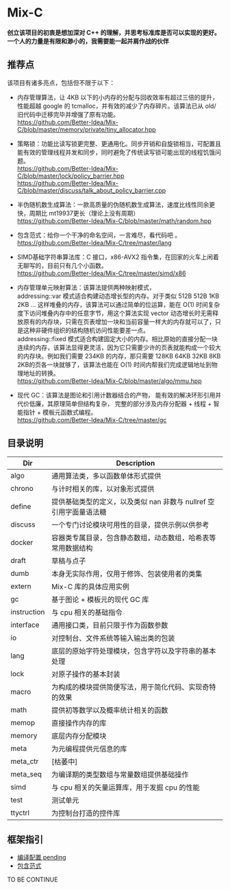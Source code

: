 # Mix-C
**创立该项目的初衷是想加深对 C++ 的理解，并思考标准库是否可以实现的更好。**
**一个人的力量是有限和渺小的，我需要能一起并肩作战的伙伴**

## 推荐点
该项目有诸多亮点，包括但不限于以下：
- 内存管理算法，让 4KB 以下的小内存的分配与回收效率有超过三倍的提升，性能超越 google 的 tcmalloc，并有效的减少了内存碎片。该算法已从 old/ 旧代码中迁移完毕并增强了原有功能。  
https://github.com/Better-Idea/Mix-C/blob/master/memory/private/tiny_allocator.hpp

- 策略锁：功能比读写锁更完整、更通用化。同步开销和自旋锁相当，可配置且能有效的管理线程并发和同步，同时避免了传统读写锁可能出现的线程饥饿问题。  
https://github.com/Better-Idea/Mix-C/blob/master/lock/policy_barrier.hpp  
https://github.com/Better-Idea/Mix-C/blob/master/discuss/talk_about_policy_barrier.cpp

- 半伪随机数生成算法：一款高质量的伪随机数生成算法，速度比线性同余更快，周期比 mt19937更长（理论上没有周期）  
https://github.com/Better-Idea/Mix-C/blob/master/math/random.hpp

- 包含范式：给你一个干净的命名空间，一言难尽，看代码吧 。  
https://github.com/Better-Idea/Mix-C/tree/master/lang

- SIMD基础字符串算法库：C 接口，x86-AVX2 指令集，在回家的火车上闲着无聊写的，目前只有几个小函数。  
https://github.com/Better-Idea/Mix-C/tree/master/simd/x86

- 内存管理单元映射算法：该算法提供两种映射模式，  
addressing::var 模式适合构建动态增长型的内存。对于类似 512B 512B 1KB 2KB ... 这样堆叠的内存，该算法可以通过简单的位运算，能在 O(1) 时间复杂度下访问堆叠内存中的任意字节，用这个算法实现 vector 动态增长时无需释放原有的内存块，只需在页表增加一块和当前容量一样大的内存就可以了，只是这种非硬件组织的结构随机访问性能要差一点。  
addressing::fixed 模式适合构建固定大小的内存。相比原始的直接分配一块连续的内存，该算法显得更灵活，因为它只需要少许的页表就能构成一个较大的内存块。例如我们需要 234KB 的内存，那只需要 128KB 64KB 32KB 8KB 2KB的页各一块就够了，该算法也能在 O(1) 时间内帮我们完成逻辑地址到物理地址的转换。  
https://github.com/Better-Idea/Mix-C/blob/master/algo/mmu.hpp

- 现代 GC：该算法是图论和引用计数器结合的产物， 能有效的解决环形引用并代价低廉，其原理简单但结构复杂， 完整的部分涉及内存分配器 + 线程 + 智能指针 + 模板元函数式编程。  
https://github.com/Better-Idea/Mix-C/tree/master/gc

## 目录说明
| Dir                   | Description                                                            |
|-----------------------|------------------------------------------------------------------------|
| algo                  | 通用算法类，多以函数单体形式提供                                       |
| chrono                | 与计时相关的库，以对象形式提供                                         |
| define                | 提供基础类型的定义，以及类似 nan 非数与 nullref 空引用字面量语法糖     |
| discuss               | 一个专门讨论模块可用性的目录，提供示例以供参考                         |
| docker                | 容器类专属目录，包含静态数组，动态数组，哈希表等常用数据结构           |
| draft                 | 草稿与点子                                                             |
| dumb                  | 本身无实际作用，仅用于修饰、包装使用者的类集                           |
| extern                | Mix-C 库的具体应用实例                                                 |
| gc                    | 基于图论 + 模板元的现代 GC 库                                          |
| instruction           | 与 cpu 相关的基础指令                                                  |
| interface             | 通用接口类，目前只限于作为函数参数                                     |
| io                    | 对控制台、文件系统等输入输出类的包装                                   |
| lang                  | 底层的原始字符处理模块，包含字符以及字符串的基本处理                   |
| lock                  | 对原子操作的基本封装                                                   |
| macro                 | 为构成的模块提供简便写法，用于简化代码、实现奇特的效果                 |
| math                  | 提供初等数学以及概率统计相关的函数                                     |
| memop                 | 直接操作内存的库                                                       |
| memory                | 底层内存分配模块                                                       |
| meta                  | 为元编程提供元信息的库                                                 |
| meta_ctr              | [枯萎中]                                                               |
| meta_seq              | 为编译期的类型数组与常量数组提供基础操作                               |
| simd                  | 与 cpu 相关的矢量运算库，用于发掘 cpu 的性能                           |
| test                  | 测试单元                                                               |
| ttyctrl               | 为控制台打造的控件库                                                   |

## 框架指引
- [编译配置 pending](https://github.com/Better-Idea/Mix-C/tree/master/doc_guide/)
- [包含范式](https://github.com/Better-Idea/Mix-C/tree/master/doc_guide/inclusion_paradigm.md)

TO BE CONTINUE
